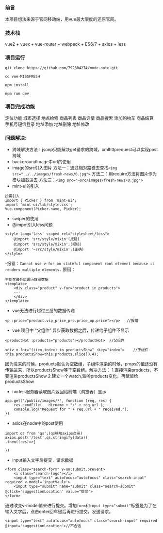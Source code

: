 ### 前言
本项目想法来源于官网移动端，用vue最大限度的还原官网。
### 技术栈
vue2 + vuex + vue-router + webpack + ES6/7 + axios + less
### 项目运行
```
git clone https://github.com/792884274/node-note.git

cd vue-MISSFRESH

npm install

npm run dev
```

### 项目完成功能
定位功能
城市选择
地点检索
商品列表
商品详情
商品搜索
添加购物车
商品结算
手机号短信登录
地址添加
地址删除
地址修改

### 问题解决:

- 跨域解决方法：jsonp只能解决get请求的跨域，xmlhttprequest可以实现post跨域
- backgroundImage中url的使用
- image的src引入图片
    方法一：通过相对路径去查找`<img src="../../images/fresh-news/0.jpg">`
    方法二：用require方法将图片作为模块加载进去
    方法三：`<img src="~src/images/fresh-news/0.jpg">`
- mint-ui的引入
```
按需引入
import { Picker } from 'mint-ui';
import 'mint-ui/lib/style.css';
Vue.component(Picker.name, Picker); 
```
- swiper的使用
- @impot引入less问题

```
<style lang='less' scoped rel="stylesheet/less">
    @import 'src/style/mixin'(报错)
    @import 'src/style/mixin';(报错)
    @import '~src/style/mixin';(正确)
</style>
```

-报错：`Cannot use v-for on stateful component root element because it renders multiple elements.`
原因：
```
不能在最外层遍历数组数据
<template>
    <div class="product" v-for="product in products">
    ···
    </div> 
</template>
```
- vue无法进行超过三层的数据传递
```
<p :price="product.vip_price_pro.price_up.price"></p>   //报错
```
- vue 项目中 “父组件” 异步获取数据之后，传递给子组件不显示

```
<productHot :products="products"></productHot>  //父组件

<div v-for="(item,index) in productsShow" :key="index">    //子组件
this.productsShow=this.products.slice(0,4);
```
因为进来的时候，products默认为空数组，子组件渲染的时候，props的值还没有传输进来，所以productsShow等于空数组。解决方法：
1.直接渲染products，不要渲染productsShow
2.建立一个watch,监听products变化，再赋值给productsShow
- nodejs服务器读取图片返回给前端（浏览器）显示
```
app.get('/public/images/*', function (req, res) {
    res.sendFile( __dirname + "/" + req.url );
    console.log("Request for " + req.url + " received.");
})
```
- axios在node中的post使用
```
import qs from 'qs';(qs模块axios自带)
axios.post('/test',qs.stringify(data))
.then((res)=>{

})
```
- input输入文字后提交，请求数据
```
<form class="search-form" v-on:submit.prevent>
    <i class="search-logo"></i> 
    <input type="text" autofocus="autofocus" class="search-input" required v-model='inputVaule'>
    <input type="submit" name="submit" class="search-submit" @click='suggestionLocation' value="提交">
</form>
```
通过改变v-model值来进行提交。增加`form`和`input type="submit"`标签是为了在输入文字后，点击enter回车键后再进行提交，发送请求。
```
<input type="text" autofocus="autofocus" class="search-input" required @input='suggestionLocation'>//不合适
```